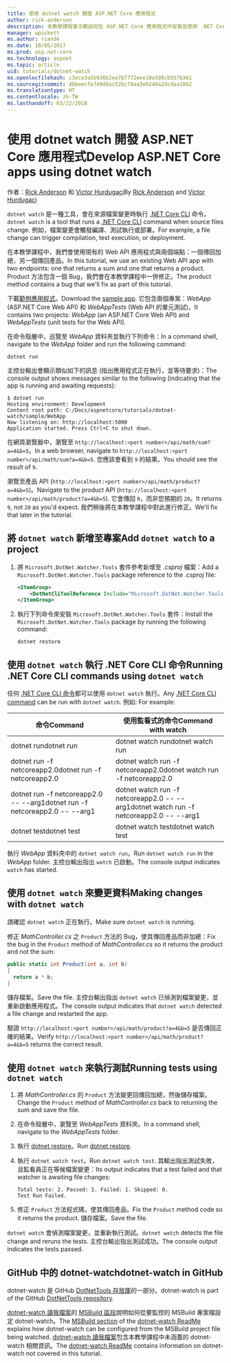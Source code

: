 ```yaml
---
title: 使用 dotnet watch 開發 ASP.NET Core 應用程式
author: rick-anderson
description: 本教學課程會示範如何在 ASP.NET Core 應用程式中安裝及使用 .NET Core CLI 檔案監看員 (dotnet 監看式) 工具。
manager: wpickett
ms.author: riande
ms.date: 10/05/2017
ms.prod: asp.net-core
ms.technology: aspnet
ms.topic: article
uid: tutorials/dotnet-watch
ms.openlocfilehash: c3ece3a5b936b2ea7b7772eee10e598cb557b361
ms.sourcegitcommit: 48beecfe749ddac52bc79aa3eb246a2dcdaa1862
ms.translationtype: HT
ms.contentlocale: zh-TW
ms.lasthandoff: 03/22/2018
---
```

# <a name="develop-aspnet-core-apps-using-dotnet-watch"></a><span data-ttu-id="f928f-103">使用 dotnet watch 開發 ASP.NET Core 應用程式</span><span class="sxs-lookup"><span data-stu-id="f928f-103">Develop ASP.NET Core apps using dotnet watch</span></span>

<span data-ttu-id="f928f-104">作者：[Rick Anderson](https://twitter.com/RickAndMSFT) 和 [Victor Hurdugaci](https://twitter.com/victorhurdugaci)</span><span class="sxs-lookup"><span data-stu-id="f928f-104">By [Rick Anderson](https://twitter.com/RickAndMSFT) and [Victor Hurdugaci](https://twitter.com/victorhurdugaci)</span></span>

<span data-ttu-id="f928f-105">`dotnet watch` 是一種工具，會在來源檔案變更時執行 [.NET Core CLI](/dotnet/core/tools) 命令。</span><span class="sxs-lookup"><span data-stu-id="f928f-105">`dotnet watch` is a tool that runs a [.NET Core CLI](/dotnet/core/tools) command when source files change.</span></span> <span data-ttu-id="f928f-106">例如，檔案變更會觸發編譯、測試執行或部署。</span><span class="sxs-lookup"><span data-stu-id="f928f-106">For example, a file change can trigger compilation, test execution, or deployment.</span></span>

<span data-ttu-id="f928f-107">在本教學課程中，我們會使用現有的 Web API 應用程式與兩個端點：一個傳回加總，另一個傳回產品。</span><span class="sxs-lookup"><span data-stu-id="f928f-107">In this tutorial, we use an existing Web API app with two endpoints: one that returns a sum and one that returns a product.</span></span> <span data-ttu-id="f928f-108">Product 方法包含一個 Bug，我們會在本教學課程中一併修正。</span><span class="sxs-lookup"><span data-stu-id="f928f-108">The product method contains a bug that we'll fix as part of this tutorial.</span></span>

<span data-ttu-id="f928f-109">下載[範例應用程式](https://github.com/aspnet/Docs/tree/master/aspnetcore/tutorials/dotnet-watch/sample)。</span><span class="sxs-lookup"><span data-stu-id="f928f-109">Download the [sample app](https://github.com/aspnet/Docs/tree/master/aspnetcore/tutorials/dotnet-watch/sample).</span></span> <span data-ttu-id="f928f-110">它包含兩個專案：*WebApp* (ASP.NET Core Web API) 和 *WebAppTests* (Web API 的單元測試)。</span><span class="sxs-lookup"><span data-stu-id="f928f-110">It contains two projects: *WebApp* (an ASP.NET Core Web API) and *WebAppTests* (unit tests for the Web API).</span></span>

<span data-ttu-id="f928f-111">在命令殼層中，巡覽至 *WebApp* 資料夾並執行下列命令：</span><span class="sxs-lookup"><span data-stu-id="f928f-111">In a command shell, navigate to the *WebApp* folder and run the following command:</span></span>

```console
dotnet run
```

<span data-ttu-id="f928f-112">主控台輸出會顯示類似如下的訊息 (指出應用程式正在執行，並等待要求)：</span><span class="sxs-lookup"><span data-stu-id="f928f-112">The console output shows messages similar to the following (indicating that the app is running and awaiting requests):</span></span>

```console
$ dotnet run
Hosting environment: Development
Content root path: C:/Docs/aspnetcore/tutorials/dotnet-watch/sample/WebApp
Now listening on: http://localhost:5000
Application started. Press Ctrl+C to shut down.
```

<span data-ttu-id="f928f-113">在網頁瀏覽器中，瀏覽至 `http://localhost:<port number>/api/math/sum?a=4&b=5`。</span><span class="sxs-lookup"><span data-stu-id="f928f-113">In a web browser, navigate to `http://localhost:<port number>/api/math/sum?a=4&b=5`.</span></span> <span data-ttu-id="f928f-114">您應該會看到 `9` 的結果。</span><span class="sxs-lookup"><span data-stu-id="f928f-114">You should see the result of `9`.</span></span>

<span data-ttu-id="f928f-115">瀏覽至產品 API (`http://localhost:<port number>/api/math/product?a=4&b=5`)。</span><span class="sxs-lookup"><span data-stu-id="f928f-115">Navigate to the product API (`http://localhost:<port number>/api/math/product?a=4&b=5`).</span></span> <span data-ttu-id="f928f-116">它會傳回 `9`，而非您預期的 `20`。</span><span class="sxs-lookup"><span data-stu-id="f928f-116">It returns `9`, not `20` as you'd expect.</span></span> <span data-ttu-id="f928f-117">我們稍後將在本教學課程中對此進行修正。</span><span class="sxs-lookup"><span data-stu-id="f928f-117">We'll fix that later in the tutorial.</span></span>

## <a name="add-dotnet-watch-to-a-project"></a><span data-ttu-id="f928f-118">將 `dotnet watch` 新增至專案</span><span class="sxs-lookup"><span data-stu-id="f928f-118">Add `dotnet watch` to a project</span></span>

1. <span data-ttu-id="f928f-119">將 `Microsoft.DotNet.Watcher.Tools` 套件參考新增至 *.csproj* 檔案：</span><span class="sxs-lookup"><span data-stu-id="f928f-119">Add a `Microsoft.DotNet.Watcher.Tools` package reference to the *.csproj* file:</span></span>

    ```xml
    <ItemGroup>
        <DotNetCliToolReference Include="Microsoft.DotNet.Watcher.Tools" Version="2.0.0" />
    </ItemGroup> 
    ```

1. <span data-ttu-id="f928f-120">執行下列命令來安裝 `Microsoft.DotNet.Watcher.Tools` 套件：</span><span class="sxs-lookup"><span data-stu-id="f928f-120">Install the `Microsoft.DotNet.Watcher.Tools` package by running the following command:</span></span>
    
    ```console
    dotnet restore
    ```

## <a name="running-net-core-cli-commands-using-dotnet-watch"></a><span data-ttu-id="f928f-121">使用 `dotnet watch` 執行 .NET Core CLI 命令</span><span class="sxs-lookup"><span data-stu-id="f928f-121">Running .NET Core CLI commands using `dotnet watch`</span></span>

<span data-ttu-id="f928f-122">任何 [.NET Core CLI 命令](/dotnet/core/tools#cli-commands)都可以使用 `dotnet watch` 執行。</span><span class="sxs-lookup"><span data-stu-id="f928f-122">Any [.NET Core CLI command](/dotnet/core/tools#cli-commands) can be run with `dotnet watch`.</span></span> <span data-ttu-id="f928f-123">例如: </span><span class="sxs-lookup"><span data-stu-id="f928f-123">For example:</span></span>

| <span data-ttu-id="f928f-124">命令</span><span class="sxs-lookup"><span data-stu-id="f928f-124">Command</span></span> | <span data-ttu-id="f928f-125">使用監看式的命令</span><span class="sxs-lookup"><span data-stu-id="f928f-125">Command with watch</span></span> |
| ---- | ----- |
| <span data-ttu-id="f928f-126">dotnet run</span><span class="sxs-lookup"><span data-stu-id="f928f-126">dotnet run</span></span> | <span data-ttu-id="f928f-127">dotnet watch run</span><span class="sxs-lookup"><span data-stu-id="f928f-127">dotnet watch run</span></span> |
| <span data-ttu-id="f928f-128">dotnet run -f netcoreapp2.0</span><span class="sxs-lookup"><span data-stu-id="f928f-128">dotnet run -f netcoreapp2.0</span></span> | <span data-ttu-id="f928f-129">dotnet watch run -f netcoreapp2.0</span><span class="sxs-lookup"><span data-stu-id="f928f-129">dotnet watch run -f netcoreapp2.0</span></span> |
| <span data-ttu-id="f928f-130">dotnet run -f netcoreapp2.0 -- --arg1</span><span class="sxs-lookup"><span data-stu-id="f928f-130">dotnet run -f netcoreapp2.0 -- --arg1</span></span> | <span data-ttu-id="f928f-131">dotnet watch run -f netcoreapp2.0 -- --arg1</span><span class="sxs-lookup"><span data-stu-id="f928f-131">dotnet watch run -f netcoreapp2.0 -- --arg1</span></span> |
| <span data-ttu-id="f928f-132">dotnet test</span><span class="sxs-lookup"><span data-stu-id="f928f-132">dotnet test</span></span> | <span data-ttu-id="f928f-133">dotnet watch test</span><span class="sxs-lookup"><span data-stu-id="f928f-133">dotnet watch test</span></span> |

<span data-ttu-id="f928f-134">執行 *WebApp* 資料夾中的 `dotnet watch run`。</span><span class="sxs-lookup"><span data-stu-id="f928f-134">Run `dotnet watch run` in the *WebApp* folder.</span></span> <span data-ttu-id="f928f-135">主控台輸出指出 `watch` 已啟動。</span><span class="sxs-lookup"><span data-stu-id="f928f-135">The console output indicates `watch` has started.</span></span>

## <a name="making-changes-with-dotnet-watch"></a><span data-ttu-id="f928f-136">使用 `dotnet watch` 來變更資料</span><span class="sxs-lookup"><span data-stu-id="f928f-136">Making changes with `dotnet watch`</span></span>

<span data-ttu-id="f928f-137">請確認 `dotnet watch` 正在執行。</span><span class="sxs-lookup"><span data-stu-id="f928f-137">Make sure `dotnet watch` is running.</span></span>

<span data-ttu-id="f928f-138">修正 *MathController.cs* 之 `Product` 方法的 Bug，使其傳回產品而非加總：</span><span class="sxs-lookup"><span data-stu-id="f928f-138">Fix the bug in the `Product` method of *MathController.cs* so it returns the product and not the sum:</span></span>

```csharp
public static int Product(int a, int b)
{
  return a * b;
} 
```

<span data-ttu-id="f928f-139">儲存檔案。</span><span class="sxs-lookup"><span data-stu-id="f928f-139">Save the file.</span></span> <span data-ttu-id="f928f-140">主控台輸出指出 `dotnet watch` 已偵測到檔案變更，並重新啟動應用程式。</span><span class="sxs-lookup"><span data-stu-id="f928f-140">The console output indicates that `dotnet watch` detected a file change and restarted the app.</span></span>

<span data-ttu-id="f928f-141">驗證 `http://localhost:<port number>/api/math/product?a=4&b=5` 是否傳回正確的結果。</span><span class="sxs-lookup"><span data-stu-id="f928f-141">Verify `http://localhost:<port number>/api/math/product?a=4&b=5` returns the correct result.</span></span>

## <a name="running-tests-using-dotnet-watch"></a><span data-ttu-id="f928f-142">使用 `dotnet watch` 來執行測試</span><span class="sxs-lookup"><span data-stu-id="f928f-142">Running tests using `dotnet watch`</span></span>

1. <span data-ttu-id="f928f-143">將 *MathController.cs* 的 `Product` 方法變更回傳回加總，然後儲存檔案。</span><span class="sxs-lookup"><span data-stu-id="f928f-143">Change the `Product` method of *MathController.cs* back to returning the sum and save the file.</span></span>
1. <span data-ttu-id="f928f-144">在命令殼層中，瀏覽至 *WebAppTests* 資料夾。</span><span class="sxs-lookup"><span data-stu-id="f928f-144">In a command shell, navigate to the *WebAppTests* folder.</span></span>
1. <span data-ttu-id="f928f-145">執行 [dotnet restore](/dotnet/core/tools/dotnet-restore)。</span><span class="sxs-lookup"><span data-stu-id="f928f-145">Run [dotnet restore](/dotnet/core/tools/dotnet-restore).</span></span>
1. <span data-ttu-id="f928f-146">執行 `dotnet watch test`。</span><span class="sxs-lookup"><span data-stu-id="f928f-146">Run `dotnet watch test`.</span></span> <span data-ttu-id="f928f-147">其輸出指出測試失敗，且監看員正在等候檔案變更：</span><span class="sxs-lookup"><span data-stu-id="f928f-147">Its output indicates that a test failed and that watcher is awaiting file changes:</span></span>

     ```console
     Total tests: 2. Passed: 1. Failed: 1. Skipped: 0.
     Test Run Failed.
     ```

1. <span data-ttu-id="f928f-148">修正 `Product` 方法程式碼，使其傳回產品。</span><span class="sxs-lookup"><span data-stu-id="f928f-148">Fix the `Product` method code so it returns the product.</span></span> <span data-ttu-id="f928f-149">儲存檔案。</span><span class="sxs-lookup"><span data-stu-id="f928f-149">Save the file.</span></span>

<span data-ttu-id="f928f-150">`dotnet watch` 會偵測檔案變更，並重新執行測試。</span><span class="sxs-lookup"><span data-stu-id="f928f-150">`dotnet watch` detects the file change and reruns the tests.</span></span> <span data-ttu-id="f928f-151">主控台輸出指出測試成功。</span><span class="sxs-lookup"><span data-stu-id="f928f-151">The console output indicates the tests passed.</span></span>

## <a name="dotnet-watch-in-github"></a><span data-ttu-id="f928f-152">GitHub 中的 dotnet-watch</span><span class="sxs-lookup"><span data-stu-id="f928f-152">dotnet-watch in GitHub</span></span>

<span data-ttu-id="f928f-153">dotnet-watch 是 GitHub [DotNetTools 存放庫](https://github.com/aspnet/DotNetTools/tree/dev/src/dotnet-watch)的一部分。</span><span class="sxs-lookup"><span data-stu-id="f928f-153">dotnet-watch is part of the GitHub [DotNetTools repository](https://github.com/aspnet/DotNetTools/tree/dev/src/dotnet-watch).</span></span>

<span data-ttu-id="f928f-154">[dotnet-watch 讀我檔案](https://github.com/aspnet/DotNetTools/blob/dev/src/dotnet-watch/README.md)的 [MSBuild 區段](https://github.com/aspnet/DotNetTools/tree/dev/src/dotnet-watch#msbuild)說明如何從要監控的 MSBuild 專案檔設定 dotnet-watch。</span><span class="sxs-lookup"><span data-stu-id="f928f-154">The [MSBuild section](https://github.com/aspnet/DotNetTools/tree/dev/src/dotnet-watch#msbuild) of the [dotnet-watch ReadMe](https://github.com/aspnet/DotNetTools/blob/dev/src/dotnet-watch/README.md) explains how dotnet-watch can be configured from the MSBuild project file being watched.</span></span> <span data-ttu-id="f928f-155">[dotnet-watch 讀我檔案](https://github.com/aspnet/DotNetTools/blob/dev/src/dotnet-watch/README.md)包含本教學課程中未涵蓋的 dotnet-watch 相關資訊。</span><span class="sxs-lookup"><span data-stu-id="f928f-155">The [dotnet-watch ReadMe](https://github.com/aspnet/DotNetTools/blob/dev/src/dotnet-watch/README.md) contains information on dotnet-watch not covered in this tutorial.</span></span>
